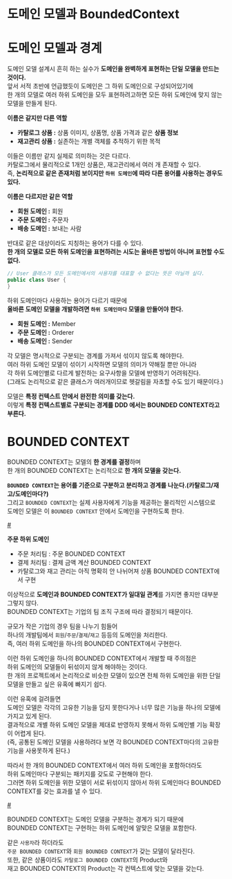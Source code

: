 도메인 모델과 BoundedContext     
==============================    
# 도메인 모델과 경계     
도메인 모델 설계시 흔히 하는 실수가 **도메인을 완벽하게 표현하는 단일 모델을 만드는 것이다.**     
앞서 서적 초반에 언급했듯이 도메인은 그 하위 도메인으로 구성되어있기에      
한 개의 모델로 여러 하위 도메인을 모두 표현하려고하면 모든 하위 도메인에 맞지 않는 모델을 만들게 된다.      
   
**이름은 같지만 다른 역할**   
* **카탈로그 상품 :** 상품 이미지, 상품명, 상품 가격과 같은 **상품 정보**  
* **재고관리 상품 :** 실존하는 개별 객체를  추적하기 위한 목적   

이들은 이름만 같지 실제로 의미하는 것은 다르다.       
카탈로그에서 물리적으로 1개인 상품은, 재고관리에서 여러 개 존재할 수 있다.        
즉, **논리적으로 같은 존재처럼 보이지만 `하위 도메인`에 따라 다른 용어를 사용하는 경우도 있다.**     
    
[]()     
 
**이름은 다르지만 같은 역할**   
* **회원 도메인 :** 회원
* **주문 도메인 :** 주문자
* **배송 도메인 :** 보내는 사람
      
반대로 같은 대상이라도 지칭하는 용어가 다를 수 있다.          
**한 개의 모델로 모든 하위 도메인을 표현하려는 시도는 올바른 방법이 아니며 표현할 수도 없다.**     
     
```java
// User 클래스가 모든 도메인에서의 사용자를 대표할 수 없다는 뜻은 아닐까 싶다.   
public class User {
}
```     
  
하위 도메인마다 사용하는 용어가 다르기 때문에       
**올바른 도메인 모델을 개발하려면 `하위 도메인마다` 모델을 만들어야 한다.**         

* **회원 도메인 :** Member
* **주문 도메인 :** Orderer
* **배송 도메인 :** Sender
     
각 모델은 명시적으로 구분되는 경계를 가져서 섞이지 않도록 해야한다.               
여러 하위 도메인 모델이 섞이기 시작하면 모델의 의미가 약해질 뿐만 아니라               
각 하위 도메인별로 다르게 발전하는 요구사항을 모델에 반영하기 어려워진다.                        
(그래도 논리적으로 같은 클래스가 여러개이므로 헷갈림을 자초할 수도 있기 때문이다.)        
          
모델은 **특정 컨텍스트 안에서 완전한 의미를 갖는다.**             
이렇게 **특정 컨텍스트별로 구분되는 경계를 DDD 에서는 BOUNDED CONTEXT라고 부른다.**      
     
# BOUNDED CONTEXT    
BOUNDED CONTEXT는 모델의 **한 경계를 결정**하며         
한 개의 BOUNDED CONTEXT는 논리적으로 **한 개의 모델을 갖는다.**          
              
**`BOUNDED CONTEXT`는 용어를 기준으로 구분하고 분리하고 경계를 나눈다.(카탈로그/재고/도메인마다?)**      
그리고 `BOUNDED CONTEXT`는 실제 사용자에게 기능을 제공하는 물리적인 시스템으로    
도메인 모델은 이 `BOUNDED CONTEXT` 안에서 도메인을 구현하도록 한다.     
  
[#](#)     
   
**주문 하위 도메인**       
* 주문 처리팀 : 주문 BOUNDED CONTEXT        
* 결제 처리팀 : 결제 금액 계산 BOUNDED CONTEXT       
* 카탈로그와 재고 관리는 아직 명확히 안 나뉘어져 상품 BOUNDED CONTEXT에서 구현     

이상적으로 **도메인과 BOUNDED CONTEXT가 일대일 관계**를 가지면 좋지만 대부분 그렇지 않다.            
BOUNDED CONTEXT는 기업의 팀 조직 구조에 따라 결정되기 때문이다.
            
규모가 작은 기업의 경우 팀을 나누기 힘들어    
하나의 개발팀에서 `회원`/`주문`/`결제`/`재고` 등등의 도메인을 처리한다.         
즉, 여러 하위 도메인을 하나의 BOUNDED CONTEXT에서 구현한다.       
                 
이런 하위 도메인을 하나의 BOUNDED CONTEXT에서 개발할 때 주의점은    
하위 도메인의 모델들이 뒤섞이지 않게 해야하는 것이다.              
한 개의 프로젝트에서 논리적으로 비슷한 모델이 있으면 전체 하위 도메인을 위한 단일 모델을 만들고 싶은 유혹에 빠지기 쉽다.          
     
이런 유혹에 걸려들면         
도메인 모델은 각각의 고유한 기능을 담지 못한다거나 너무 많은 기능을 하나의 모델에 가지고 있게 된다.          
결과적으로 개별 하위 도메인 모델을 제대로 반영하지 못해서 하위 도메인별 기능 확장이 어렵게 된다.          
(즉, 공통된 도메인 모델을 사용하려다 보면 각 BOUNDED CONTEXT마다의 고유한 기능을 사용못하게 된다.)      
     
따라서 한 개의 BOUNDED CONTEXT에서 여러 하위 도메인을 포함하더라도      
하위 도메인마다 구분되는 패키지를 갖도로 구현해야 한다.      
그러면 하위 도메인을 위한 모델이 서로 뒤섞이지 않아서 하위 도메인마다 BOUNDED CONTEXT를 갖는 효과를 낼 수 있다.       

[#](#)  

BOUNDED CONTEXT는 도메인 모델을 구분하는 경계가 되기 때문에       
BOUNDED CONTEXT는 구현하는 하위 도메인에 알맞은 모델을 포함한다.    

같은 `사용자`라 하더라도   
`주문 BOUNDED CONTEXT`와 `회원 BOUNDED CONTEXT`가 갖는 모델이 달라진다.    
또한, 같은 상품이라도 `카탈로그 BOUNDED CONTEXT`의 Product와            
재고 BOUNDED CONTEXT의 Product는 각 컨텍스트에 맞는 모델을 갖는다.    



















